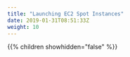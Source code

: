 ```yaml
---
title: "Launching EC2 Spot Instances"
date: 2019-01-31T08:51:33Z
weight: 10
---
```


{{% children showhidden="false" %}}